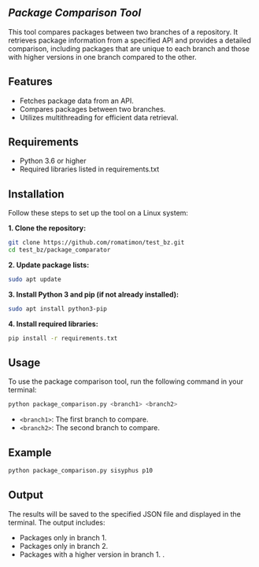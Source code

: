 ## _Package Comparison Tool_
This tool compares packages between two branches of a repository. It retrieves package information from a specified API and provides a detailed comparison, including packages that are unique to each branch and those with higher versions in one branch compared to the other.

## Features
- Fetches package data from an API.
- Compares packages between two branches.
- Utilizes multithreading for efficient data retrieval.

## Requirements
- Python 3.6 or higher
- Required libraries listed in requirements.txt

## Installation
Follow these steps to set up the tool on a Linux system:

**1. Clone the repository:**
```bash
git clone https://github.com/romatimon/test_bz.git
cd test_bz/package_comparator
```
**2. Update package lists:**

```bash
sudo apt update
```

**3. Install Python 3 and pip (if not already installed):**

```bash
sudo apt install python3-pip
```

**4. Install required libraries:**
```bash
pip install -r requirements.txt
```

## Usage
To use the package comparison tool, run the following command in your terminal:
```bash
python package_comparison.py <branch1> <branch2>
```

- `<branch1>`: The first branch to compare.
- `<branch2>`: The second branch to compare.

## Example

```bash
python package_comparison.py sisyphus p10
```

## Output
The results will be saved to the specified JSON file and displayed in the terminal. The output includes:

- Packages only in branch 1.
- Packages only in branch 2.
- Packages with a higher version in branch 1. .
